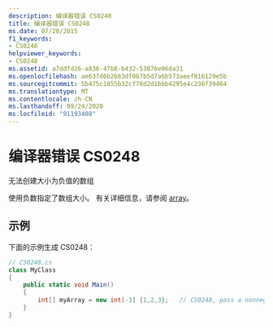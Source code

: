 ```yaml
---
description: 编译器错误 CS0248
title: 编译器错误 CS0248
ms.date: 07/20/2015
f1_keywords:
- CS0248
helpviewer_keywords:
- CS0248
ms.assetid: a7ddfd26-a836-47b8-b432-53876e06da31
ms.openlocfilehash: ae637d6b2683df067b5d7a6b573aeef816129e5b
ms.sourcegitcommit: 5b475c1855b32cf78d2d1bbb4295e4c236f39464
ms.translationtype: MT
ms.contentlocale: zh-CN
ms.lasthandoff: 09/24/2020
ms.locfileid: "91193408"
---
```

# <a name="compiler-error-cs0248"></a>编译器错误 CS0248

无法创建大小为负值的数组  
  
 使用负数指定了数组大小。 有关详细信息，请参阅 [array](../programming-guide/arrays/index.md)。  
  
## <a name="example"></a>示例  

 下面的示例生成 CS0248：  
  
```csharp  
// CS0248.cs  
class MyClass  
{  
    public static void Main()  
    {  
        int[] myArray = new int[-3] {1,2,3};   // CS0248, pass a nonnegative number  
    }  
}  
```
